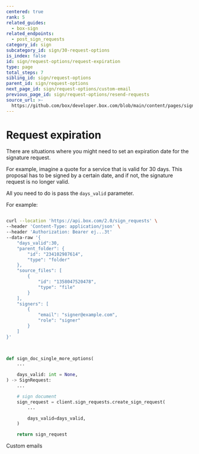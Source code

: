 ```yaml
---
centered: true
rank: 5
related_guides:
  - box-sign
related_endpoints:
  - post_sign_requests
category_id: sign
subcategory_id: sign/30-request-options
is_index: false
id: sign/request-options/request-expiration
type: page
total_steps: 7
sibling_id: sign/request-options
parent_id: sign/request-options
next_page_id: sign/request-options/custom-email
previous_page_id: sign/request-options/resend-requests
source_url: >-
  https://github.com/box/developer.box.com/blob/main/content/pages/sign/30-request-options/50-request-expiration.md
---
```

# Request expiration

There are situations where you might need to set an expiration date for the
signature request.

For example, imagine a quote for a service that is valid for 30 days. This
proposal has to be signed by a certain date, and if not, the signature request
is no longer valid.

All you need to do is pass the `days_valid` parameter.

For example:

<Tabs>

<Tab title='cURL'>

```bash

curl --location 'https://api.box.com/2.0/sign_requests' \
--header 'Content-Type: application/json' \
--header 'Authorization: Bearer ej...3t'
--data-raw '{
    "days_valid":30,
    "parent_folder": {
        "id": "234102987614",
        "type": "folder"
    },
    "source_files": [
        {
            "id": "1358047520478",
            "type": "file"
        }
    ],
    "signers": [
        {
            "email": "signer@example.com",
            "role": "signer"
        }
    ]
}'
    
```

</Tab>

<Tab title='Python Gen SDK'>

```python

def sign_doc_single_more_options(
    ...

    days_valid: int = None,
) -> SignRequest:
    ...

    # sign document
    sign_request = client.sign_requests.create_sign_request(
        ...

        days_valid=days_valid,
    )

    return sign_request

```

</Tab>

</Tabs>

<Next>

Custom emails

</Next>